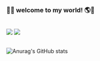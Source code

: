 <h3>🙌🧠 welcome to my world! 🌎👾</h3>
<br>
<div>
  <a href="https://eunjinee.tistory.com" target="_blank"><img src="https://img.shields.io/badge/tistory-FBEFFB?style=flat-square&logo=apachespark&logoColor=black"/></a>
  <a href="https://www.instagram.com/eunznidang" target="_blank"><img src="https://img.shields.io/badge/instagram-FBEFFB?style=flat-square&logo=instagram&logoColor=black"/></a>
</div>
<br>
<div>
<!-- 
  <img src="https://github-readme-stats.vercel.app/api/top-langs/?username=eunznidang&layout=compact&theme=graywhite&text_color=ffc0cb"/>
-->
  

![Anurag's GitHub stats](https://github-readme-stats.vercel.app/api?username=eunznidang&show_icons=true&theme=radical&bg_color=white&title_color=808080&icon_color=ffc0cb&text_color=808080)


</div>
